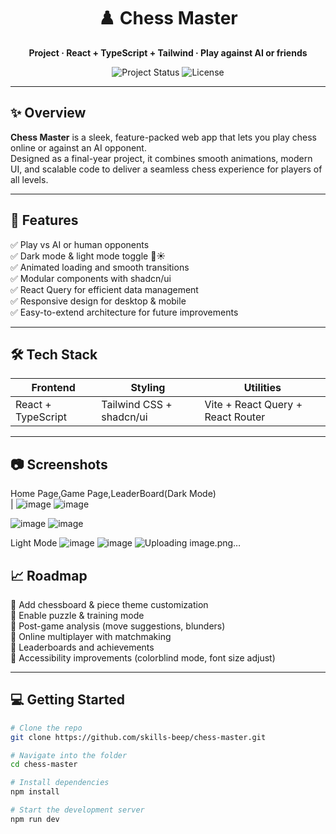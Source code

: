 <h1 align="center">♟️ Chess Master</h1>

<p align="center">
  <b> Project · React + TypeScript + Tailwind · Play against AI or friends</b>
</p>

<p align="center">
  <img src="https://img.shields.io/badge/Status-In%20Progress-orange" alt="Project Status" />
  <img src="https://img.shields.io/badge/License-MIT-blue" alt="License" />
</p>

---

## ✨ Overview

**Chess Master** is a sleek, feature-packed web app that lets you play chess online or against an AI opponent.  
Designed as a final-year project, it combines smooth animations, modern UI, and scalable code to deliver a seamless chess experience for players of all levels.

---

## 🚀 Features

✅ Play vs AI or human opponents  
✅ Dark mode & light mode toggle 🌙☀️  
✅ Animated loading and smooth transitions  
✅ Modular components with shadcn/ui  
✅ React Query for efficient data management  
✅ Responsive design for desktop & mobile  
✅ Easy-to-extend architecture for future improvements

---

## 🛠 Tech Stack

| Frontend         | Styling           | Utilities        |
|------------------|-------------------|------------------|
| React + TypeScript | Tailwind CSS + shadcn/ui | Vite + React Query + React Router |

---

## 📷 Screenshots

Home Page,Game Page,LeaderBoard(Dark Mode)                                                                      
| ![image](https://github.com/user-attachments/assets/60da81aa-7d50-4734-9a47-b0b38cf75cff) 
![image](https://github.com/user-attachments/assets/80ef9442-7ae1-4fd2-98ea-5bcda997f5e7)

![image](https://github.com/user-attachments/assets/420e0109-e042-41ce-9091-03e5cf1d78d3) 
![image](https://github.com/user-attachments/assets/68fdfb84-eca7-4763-a847-162de58b9e93)

Light Mode
![image](https://github.com/user-attachments/assets/f0766157-f44e-4f84-bac3-6d816b920f40)
![image](https://github.com/user-attachments/assets/79158f19-90a1-47a8-87ac-f359821ba1c8)
![Uploading image.png…]()





## 📈 Roadmap

🔹 Add chessboard & piece theme customization  
🔹 Enable puzzle & training mode  
🔹 Post-game analysis (move suggestions, blunders)  
🔹 Online multiplayer with matchmaking  
🔹 Leaderboards and achievements  
🔹 Accessibility improvements (colorblind mode, font size adjust)

---

## 💻 Getting Started

```bash
# Clone the repo
git clone https://github.com/skills-beep/chess-master.git

# Navigate into the folder
cd chess-master

# Install dependencies
npm install

# Start the development server
npm run dev

